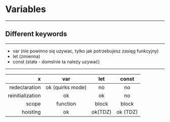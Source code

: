 # Variables

---

## Different keywords

---
- var (nie powinno się uzywac, tylko jak potrzebujesz zasięg funkcyjny)
- let (zmienna)
- const (stała - domslnie ta należy uzywać)

---

|             x | var |   let   | const |
|--------------:| :---: |:-------:| :---: | 
| redeclaration | ok (quirks mode) |   no    | no |
| reinitialization | ok |   ok    | no |
| scope | function |  block  | block |
| hoisting | ok | ok(TDZ) | ok (TDZ) |
